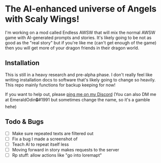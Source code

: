 # The AI-enhanced universe of Angels with Scaly Wings!

I'm working on a mod called Endless AWSW that will mix the normal AWSW game with AI-generated prompts and stories. It's likely going to be not as good as the "real story" but if you're like me (can't get enough of the game) then you will get more of your dragon friends in their dragon world.

## Installation

This is still in a heavy research and pre-alpha phase. I don't really feel like writing installation docs to software that's likely going to change so heavily. This repo mainly functions for backup keeping for now!

If you want to help out, please [ping me on my Discord](https://discord.gg/gKcb5U3) (You can also DM me at EmeraldOdin🔒#1991 but sometimes change the name, so it's a gamble hehe)

## Todo & Bugs

- [ ] Make sure repeated texts are filtered out
- [ ] Fix a bug I made a screenshot of
- [ ] Teach AI to repeat itself less
- [ ] Moving forward in story makes requests to the server
- [ ] Rp stuff: allow actions like "go into loremapt"